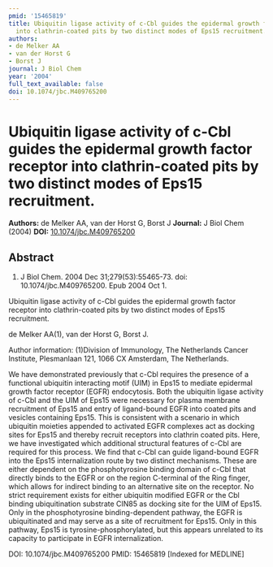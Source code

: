 ```yaml
---
pmid: '15465819'
title: Ubiquitin ligase activity of c-Cbl guides the epidermal growth factor receptor
  into clathrin-coated pits by two distinct modes of Eps15 recruitment.
authors:
- de Melker AA
- van der Horst G
- Borst J
journal: J Biol Chem
year: '2004'
full_text_available: false
doi: 10.1074/jbc.M409765200
---
```


# Ubiquitin ligase activity of c-Cbl guides the epidermal growth factor receptor into clathrin-coated pits by two distinct modes of Eps15 recruitment.
**Authors:** de Melker AA, van der Horst G, Borst J
**Journal:** J Biol Chem (2004)
**DOI:** [10.1074/jbc.M409765200](https://doi.org/10.1074/jbc.M409765200)

## Abstract

1. J Biol Chem. 2004 Dec 31;279(53):55465-73. doi: 10.1074/jbc.M409765200. Epub 
2004 Oct 1.

Ubiquitin ligase activity of c-Cbl guides the epidermal growth factor receptor 
into clathrin-coated pits by two distinct modes of Eps15 recruitment.

de Melker AA(1), van der Horst G, Borst J.

Author information:
(1)Division of Immunology, The Netherlands Cancer Institute, Plesmanlaan 121, 
1066 CX Amsterdam, The Netherlands.

We have demonstrated previously that c-Cbl requires the presence of a functional 
ubiquitin interacting motif (UIM) in Eps15 to mediate epidermal growth factor 
receptor (EGFR) endocytosis. Both the ubiquitin ligase activity of c-Cbl and the 
UIM of Eps15 were necessary for plasma membrane recruitment of Eps15 and entry 
of ligand-bound EGFR into coated pits and vesicles containing Eps15. This is 
consistent with a scenario in which ubiquitin moieties appended to activated 
EGFR complexes act as docking sites for Eps15 and thereby recruit receptors into 
clathrin coated pits. Here, we have investigated which additional structural 
features of c-Cbl are required for this process. We find that c-Cbl can guide 
ligand-bound EGFR into the Eps15 internalization route by two distinct 
mechanisms. These are either dependent on the phosphotyrosine binding domain of 
c-Cbl that directly binds to the EGFR or on the region C-terminal of the Ring 
finger, which allows for indirect binding to an alternative site on the 
receptor. No strict requirement exists for either ubiquitin modified EGFR or the 
Cbl binding ubiquitination substrate CIN85 as docking site for the UIM of Eps15. 
Only in the phosphotyrosine binding-dependent pathway, the EGFR is ubiquitinated 
and may serve as a site of recruitment for Eps15. Only in this pathway, Eps15 is 
tyrosine-phosphorylated, but this appears unrelated to its capacity to 
participate in EGFR internalization.

DOI: 10.1074/jbc.M409765200
PMID: 15465819 [Indexed for MEDLINE]
